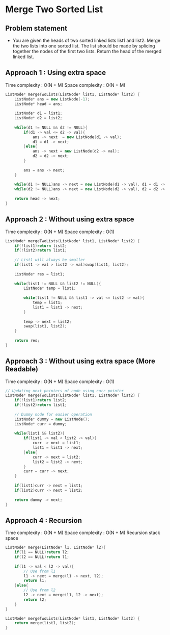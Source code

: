 
# Merge Two Sorted List

## Problem statement

- You are given the heads of two sorted linked lists list1 and list2. Merge the two lists into one sorted list. The list should be made by splicing together the nodes of the first two lists. Return the head of the merged linked list. 

## Approach 1 : Using extra space

Time complexity : O(N + M) 
Space complexity : O(N + M)

```cpp
ListNode* mergeTwoLists(ListNode* list1, ListNode* list2) {
    ListNode* ans = new ListNode(-1);
    ListNode* head = ans;
    
    ListNode* d1 = list1;
    ListNode* d2 = list2;
    
    while(d1 != NULL && d2 != NULL){
        if(d1 -> val <= d2 -> val){
            ans -> next  = new ListNode(d1 -> val);
            d1 = d1 -> next;
        }else{
            ans -> next = new ListNode(d2 -> val);
            d2 = d2 -> next;
        }
        
        ans = ans -> next;
    }
    
    while(d1 != NULL)ans -> next = new ListNode(d1 -> val), d1 = d1 -> next, ans = ans -> next;
    while(d2 != NULL)ans -> next = new ListNode(d2 -> val), d2 = d2 -> next, ans = ans -> next;
    
    return head -> next;
}
```

## Approach 2 : Without using extra space

Time complexity : O(N + M) 
Space complexity : O(1) 

```cpp
ListNode* mergeTwoLists(ListNode* list1, ListNode* list2) {
    if(!list1)return list2;
    if(!list2)return list1;
    
    // List1 will always be smaller
    if(list1 -> val > list2 -> val)swap(list1, list2);
    
    ListNode* res = list1;
    
    while(list1 != NULL && list2 != NULL){
        ListNode* temp = list1;
        
        while(list1 != NULL && list1 -> val <= list2 -> val){
            temp = list1;
            list1 = list1 -> next;
        }
        
        temp -> next = list2;
        swap(list1, list2);
    }
    
    return res;
}
```

## Approach 3 : Without using extra space (More Readable)

Time complexity : O(N + M) 
Space complexity : O(1) 


```cpp
// Updating next pointers of node using curr pointer
ListNode* mergeTwoLists(ListNode* list1, ListNode* list2) {
    if(!list1)return list2;
    if(!list2)return list1;
    
    // Dummy node for easier operation
    ListNode* dummy = new ListNode();
    ListNode* curr = dummy;
    
    while(list1 && list2){
        if(list1 -> val < list2 -> val){
            curr -> next = list1;
            list1 = list1 -> next;
        }else{
            curr -> next = list2;
            list2 = list2 -> next;
        }
        curr = curr -> next;
    }
    
    if(list1)curr -> next = list1;
    if(list2)curr -> next = list2;
    
    return dummy -> next;
}
```

## Approach 4 : Recursion

Time complexity : O(N + M) 
Space complexity : O(N + M) Recursion stack space

```cpp
ListNode* merge(ListNode* l1, ListNode* l2){
    if(l1 == NULL)return l2;
    if(l2 == NULL)return l1;
    
    if(l1 -> val < l2 -> val){
        // Use from l1
        l1 -> next = merge(l1 -> next, l2);
        return l1;
    }else{
        // Use from l2
        l2 -> next = merge(l1, l2 -> next);
        return l2;
    }
}

ListNode* mergeTwoLists(ListNode* list1, ListNode* list2) {
    return merge(list1, list2);
}
```
